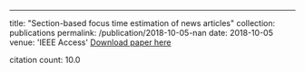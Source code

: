 ---
title: "Section-based focus time estimation of news articles"
collection: publications
permalink: /publication/2018-10-05-nan
date: 2018-10-05
venue: 'IEEE Access'
[Download paper here](https://scholar.google.com/citations?view_op=view_citation&hl=en&user=CCckbEUAAAAJ&cstart=20&pagesize=80&citation_for_view=CCckbEUAAAAJ:_xSYboBqXhAC)

citation count: 10.0